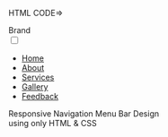   HTML CODE=>
  
  <!DOCTYPE html>
<!-- Created By CodingLab - www.codinglabweb.com -->
<html lang="en" dir="ltr">
  <head>
    <meta charset="utf-8">
   <!--------- <title>Responsive Navigation Menu</title>------>
    <link rel="stylesheet" href="pooja.css">
    <link rel="stylesheet" href="https://cdnjs.cloudflare.com/ajax/libs/font-awesome/5.15.2/css/all.min.css"/>
    <meta name="viewport" content="width=device-width, initial-scale=1.0">
  </head>
  <body>
    <nav>
      <div class="logo">Brand</div>
      <input type="checkbox" id="click">
      <label for="click" class="menu-btn">
        <i class="fas fa-bars"></i>
      </label>
      <ul>
        <li><a class="active" href="#">Home</a></li>
        <li><a href="#">About</a></li>
        <li><a href="#">Services</a></li>
        <li><a href="#">Gallery</a></li>
        <li><a href="#">Feedback</a></li>
      </ul>
    </nav>
    <div class="content">
      <div>Responsive Navigation Menu Bar Design</div>
      <div>using only HTML & CSS</div>
    </div>

  </body>
</html>

                                
